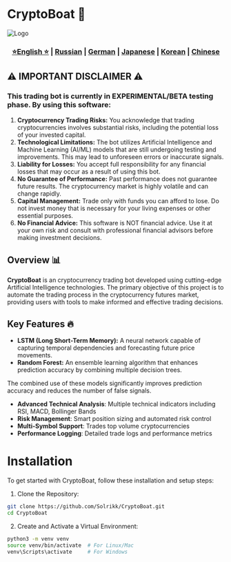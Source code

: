 # CryptoBoat 🚀

![Logo](https://github.com/Solrikk/CryptoBoat/blob/main/assets/232845.png)

<div align="center">
  <h3>
    <a href="https://github.com/Solrikk/CryptoBoat/blob/main/README.md">⭐English ⭐</a> |
    <a href="https://github.com/Solrikk/CryptoBoat/blob/main/docs/readme/README_RU.md">Russian</a> |
    <a href="https://github.com/Solrikk/CryptoBoat/blob/main/docs/readme/README_GE.md">German</a> |
    <a href="https://github.com/Solrikk/CryptoBoat/blob/main/docs/readme//README_JP.md">Japanese</a> |
    <a href="https://github.com/Solrikk/CryptoBoat/blob/main/docs/readme/README_KR.md">Korean</a> |
    <a href="https://github.com/Solrikk/CryptoBoat/blob/main/docs/readme/README_CN.md">Chinese</a>
  </h3>
</div>

## ⚠️ IMPORTANT DISCLAIMER ⚠️
### This trading bot is currently in EXPERIMENTAL/BETA testing phase. By using this software:
1. **Cryptocurrency Trading Risks:** You acknowledge that trading cryptocurrencies involves substantial risks, including the potential loss of your invested capital.
2. **Technological Limitations:** The bot utilizes Artificial Intelligence and Machine Learning (AI/ML) models that are still undergoing testing and improvements. This may lead to unforeseen errors or inaccurate signals.
3. **Liability for Losses:** You accept full responsibility for any financial losses that may occur as a result of using this bot.
4. **No Guarantee of Performance:** Past performance does not guarantee future results. The cryptocurrency market is highly volatile and can change rapidly.
5. **Capital Management:** Trade only with funds you can afford to lose. Do not invest money that is necessary for your living expenses or other essential purposes.
6. **No Financial Advice:** This software is NOT financial advice. Use it at your own risk and consult with professional financial advisors before making investment decisions.

## Overview 📊

**CryptoBoat** is an cryptocurrency trading bot developed using cutting-edge Artificial Intelligence technologies. The primary objective of this project is to automate the trading process in the cryptocurrency futures market, providing users with tools to make informed and effective trading decisions.

## Key Features 🔥

- **LSTM (Long Short-Term Memory):** A neural network capable of capturing temporal dependencies and forecasting future price movements.
- **Random Forest:** An ensemble learning algorithm that enhances prediction accuracy by combining multiple decision trees.
  
The combined use of these models significantly improves prediction accuracy and reduces the number of false signals.

- **Advanced Technical Analysis**: Multiple technical indicators including RSI, MACD, Bollinger Bands
- **Risk Management**: Smart position sizing and automated risk control
- **Multi-Symbol Support**: Trades top volume cryptocurrencies
- **Performance Logging**: Detailed trade logs and performance metrics

# Installation
To get started with CryptoBoat, follow these installation and setup steps:

1. Clone the Repository:
```bash
git clone https://github.com/Solrikk/CryptoBoat.git
cd CryptoBoat
```
2. Create and Activate a Virtual Environment:
```bash
python3 -m venv venv
source venv/bin/activate  # For Linux/Mac
venv\Scripts\activate     # For Windows
```
